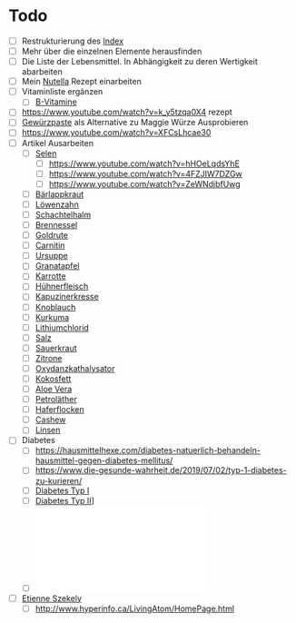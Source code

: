 # Todo

- [ ] Restrukturierung des [Index](../Index.md)
- [ ] Mehr über die einzelnen Elemente herausfinden
- [ ] Die Liste der Lebensmittel. In Abhängigkeit zu deren Wertigkeit abarbeiten
- [ ] Mein [Nutella](../Rezepte_und_Anleitungen/Nutella.md) Rezept einarbeiten
- [ ] Vitaminliste ergänzen
	- [ ] [B-Vitamine](../Stoffe/Nahrungs_Inhaltsstoffe/Vitamine/B-Vitamine/B-Vitamine.md)
- [ ] https://www.youtube.com/watch?v=k_y5tzqa0X4 rezept
- [ ] [Gewürzpaste](https://www.chefkoch.de/rezepte/2924231444734351/Maggi-Wuerze.html) als Alternative zu Maggie Würze Ausprobieren
- [ ] https://www.youtube.com/watch?v=XFCsLhcae30
- [ ] Artikel Ausarbeiten
	- [ ] [Selen](../Stoffe/Elemente_des_Periodensystems/Selen.md)
		- [ ] https://www.youtube.com/watch?v=hHOeLqdsYhE
		- [ ] https://www.youtube.com/watch?v=4FZJIW7DZGw
		- [ ] https://www.youtube.com/watch?v=ZeWNdjbfUwg
	- [ ] [Bärlappkraut](../Stoffe/Rohstoffe/Bärlappkraut.md)
	- [ ] [Löwenzahn](../Stoffe/Rohstoffe/Löwenzahn.md)
	- [ ] [Schachtelhalm](../Stoffe/Rohstoffe/Schachtelhalm.md)
	- [ ] [Brennessel](../Stoffe/Rohstoffe/Brennessel.md)
	- [ ] [Goldrute](../Stoffe/Rohstoffe/Goldrute.md)
	- [ ] [Carnitin](../Stoffe/Rohstoffe/Carnitin.md)
	- [ ] [Ursuppe](../Rezepte_und_Anleitungen/Ursuppe.md)
	- [ ] [Granatapfel](../Stoffe/Rohstoffe/Granatapfel.md)
	- [ ] [Karrotte](../Stoffe/Rohstoffe/Karrotte.md)
	- [ ] [Hühnerfleisch](../Stoffe/Rohstoffe/Hühnerfleisch.md)
	- [ ] [Kapuzinerkresse](../Stoffe/Rohstoffe/Kapuzinerkresse.md)
	- [ ] [Knoblauch](../Stoffe/Rohstoffe/Knoblauch.md)
	- [ ] [Kurkuma](../Stoffe/Rohstoffe/Kurkuma.md)
	- [ ] [Lithiumchlorid](../Stoffe/Rohstoffe/Lithiumchlorid.md)
	- [ ] [Salz](../Stoffe/Rohstoffe/Salze/Salz.md)
	- [ ] [Sauerkraut](../Stoffe/Rohstoffe/Sauerkraut.md)
	- [ ] [Zitrone](../Stoffe/Rohstoffe/Zitrone.md)
	- [ ] [Oxydanzkathalysator](../Glossar/Oxydanzkathalysator.md)
	- [ ] [Kokosfett](../Stoffe/Rohstoffe/Kokosfett.md)
	- [ ] [Aloe Vera](../Stoffe/Rohstoffe/Aloe%20Vera.md)
	- [ ] [Petroläther](../Stoffe/Rohstoffe/Petroläther.md)
	- [ ] [Haferflocken](../Stoffe/Rohstoffe/Haferflocken.md)
	- [ ] [Cashew](../Stoffe/Rohstoffe/Cashew.md)
	- [ ] [Linsen](../Stoffe/Rohstoffe/Linsen.md)
- [ ] Diabetes
	- [ ] https://hausmittelhexe.com/diabetes-natuerlich-behandeln-hausmittel-gegen-diabetes-mellitus/
	- [ ] https://www.die-gesunde-wahrheit.de/2019/07/02/typ-1-diabetes-zu-kurieren/
	- [ ] [Diabetes Typ I](../Menschlicher_Körper/Leiden/Diabetes/Diabetes%20Typ%201/Diabetes%20Typ%20I.md)
	- [ ] [Diabetes Typ II](../Menschlicher_Körper/Leiden/Diabetes/Diabetes%20Typ%20II.md)]
	- [ ] ![Chrom, Kupfer, Selen & Zink bei Diabetes Typ 1 & 2](__Attatchments/10.1515_jlm.2006.031.pdf)
- [ ] [Etienne Szekely](../Wichtige_Persönlichkeiten/Etienne%20Szekely.md)
	- [ ] http://www.hyperinfo.ca/LivingAtom/HomePage.html
